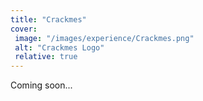 ```yaml
---
title: "Crackmes"
cover:
 image: "/images/experience/Crackmes.png"
 alt: "Crackmes Logo"
 relative: true
---
```


Coming soon...